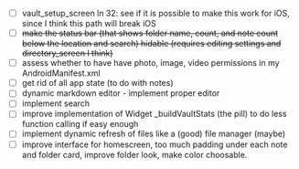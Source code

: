 - [ ] vault_setup_screen ln 32: see if it is possible to make this work for iOS, since I think this path will break iOS
- [ ] ~~make the status bar (that shows folder name, count, and note count below the location and search) hidable (requires editing settings and directory_screen I think)~~
- [ ] assess whether to have have photo, image, video permissions in my AndroidManifest.xml
- [ ] get rid of all app state (to do with notes)
- [ ] dynamic markdown editor - implement proper editor
- [ ] implement search
- [ ] improve implementation of Widget _buildVaultStats (the pill) to do less function calling if easy enough
- [ ] implement dynamic refresh of files like a (good) file manager (maybe)
- [ ] improve interface for homescreen, too much padding under each note and folder card, improve folder look, make color choosable.
